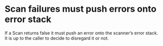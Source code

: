 # Scan failures must push errors onto error stack

If a Scan returns false it must push an error onto the scanner’s error stack. It is up to the       caller to decide to disregard it or not.
